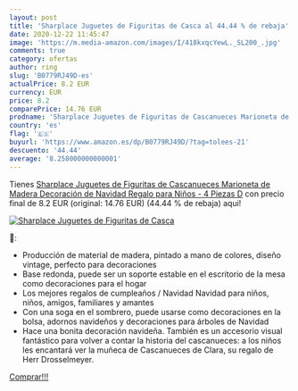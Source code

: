 ```yaml
---
layout: post
title: 'Sharplace Juguetes de Figuritas de Casca al 44.44 % de rebaja'
date: 2020-12-22 11:45:47
image: 'https://m.media-amazon.com/images/I/418kxqcYewL._SL200_.jpg'
comments: true
category: ofertas
author: ring
slug: 'B0779RJ49D-es'
actualPrice: 8.2 EUR
currency: EUR
price: 8.2
comparePrice: 14.76 EUR
prodname: 'Sharplace Juguetes de Figuritas de Cascanueces Marioneta de Madera Decoración de Navidad Regalo para Niños - 4 Piezas D'
country: 'es'
flag: '🇪🇸'
buyurl: 'https://www.amazon.es/dp/B0779RJ49D/?tag=tolees-21'
descuento: '44.44'
average: '8.258000000000001'
---
```


Tienes [Sharplace Juguetes de Figuritas de Cascanueces Marioneta de Madera Decoración de Navidad Regalo para Niños - 4 Piezas D](https://www.amazon.es/dp/B0779RJ49D/?tag=tolees-21) con precio final de  8.2 EUR (original: 14.76 EUR) (44.44 %  de rebaja) aqui!

[![Sharplace Juguetes de Figuritas de Casca](https://m.media-amazon.com/images/I/418kxqcYewL._SL200_.jpg)](https://www.amazon.es/dp/B0779RJ49D/?tag=tolees-21)

🔎:

- Producción de material de madera, pintado a mano de colores, diseño vintage, perfecto para decoraciones
- Base redonda, puede ser un soporte estable en el escritorio de la mesa como decoraciones para el hogar
- Los mejores regalos de cumpleaños / Navidad Navidad para niños, niños, amigos, familiares y amantes
- Con una soga en el sombrero, puede usarse como decoraciones en la bolsa, adornos navideños y decoraciones para árboles de Navidad
- Hace una bonita decoración navideña. También es un accesorio visual fantástico para volver a contar la historia del cascanueces: a los niños les encantará ver la muñeca de Cascanueces de Clara, su regalo de Herr Drosselmeyer.

[Comprar!!!](https://www.amazon.es/dp/B0779RJ49D/?tag=tolees-21)
